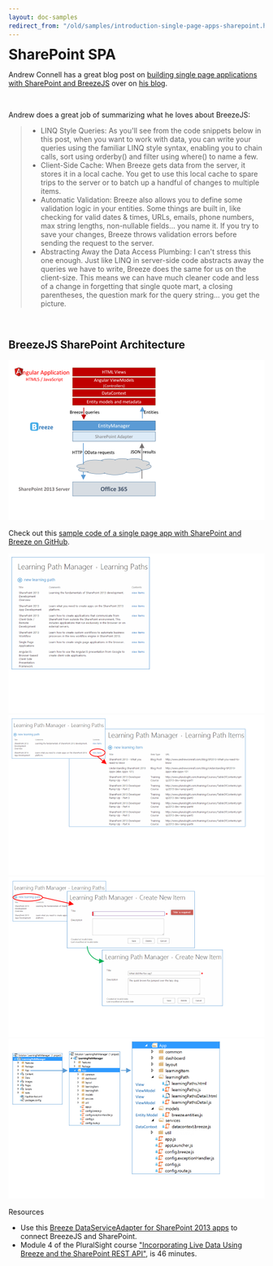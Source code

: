 ```yaml
---
layout: doc-samples
redirect_from: "/old/samples/introduction-single-page-apps-sharepoint.html"
---
```

<h1 style="margin: 8px 0px 12px;">SharePoint SPA</h1>

<p>Andrew Connell has a great blog post on <a href="http://www.andrewconnell.com/blog/breezejs-makes-client-side-sharepoint-2013-rest-development-a-breeze" target="_blank">building single page applications with SharePoint and BreezeJS</a> over on <a href="http://www.andrewconnell.com/"  target="_blank">his blog</a>.</p>
<br />
<p>Andrew does a great job of summarizing what he loves about BreezeJS:</p>

<blockquote>
  <ul>
    <li>LINQ Style Queries: As you'll see from the code snippets below in this post, when you want to work with data, you can write your queries using the familiar LINQ style syntax, enabling you to chain calls, sort using orderby() and filter using where() to name a few.</li>
    <li>Client-Side Cache: When Breeze gets data from the server, it stores it in a local cache. You get to use this local cache to spare trips to the server or to batch up a handful of changes to multiple items.</li>
    <li>Automatic Validation: Breeze also allows you to define some validation logic in your entities. Some things are built in, like checking for valid dates & times, URLs, emails, phone numbers, max string lengths, non-nullable fields... you name it. If you try to save your changes, Breeze throws validation errors before sending the request to the server.</li>
    <li>Abstracting Away the Data Access Plumbing: I can't stress this one enough. Just like LINQ in server-side code abstracts away the queries we have to write, Breeze does the same for us on the client-size. This means we can have much cleaner code and less of a change in forgetting that single quote mart, a closing parentheses, the question mark for the query string... you get the picture.</li>
  </ul>
</blockquote>
<br />
<h2>BreezeJS SharePoint Architecture</h2>
<img src="/images/samples/sharepoint-learning-path-architecture.png" alt="BreezeJS SharePoint architecture" title="BreezeJS SharePoint architecture" />

Check out this <a href="https://github.com/andrewconnell/BreezeSP2013Sample" target="_blank">sample code of a single page app with SharePoint and Breeze on GitHub</a>.

<img src="/images/samples/sharepoint-learning-path-1.png" alt="Learning Path Manager" title="Learning Path Manager" /><br />
<img src="/images/samples/sharepoint-learning-path-2.png" alt="Learning Path Manager view items" title="Learning Path Manager view items" /><br />
<img src="/images/samples/sharepoint-learning-path-3.png" alt="Learning Path Manager create new item" title="Learning Path Manager create new item" /><br />
<img src="/images/samples/sharepoint-learning-path-4.png" alt="Learning Path Manager file paths" title="Learning Path Manager file paths" />

<p>Resources</p>
<ul>
  <li>Use this <a href="http://www.nuget.org/packages/Breeze.DataService.SharePoint"  target="_blank">Breeze DataServiceAdapter for SharePoint 2013 apps</a> to connect BreezeJS and SharePoint.</li>
  <li>Module 4 of the PluralSight course <a href="http://pluralsight.com/training/courses/TableOfContents?courseName=building-sharepoint-apps-spa-angularjs " target="_blank">"Incorporating Live Data Using Breeze and the SharePoint REST API"</a>, is 46 minutes.</li>
  <!--<li>Module 5 of the PluralSight course <a href="http://pluralsight.com/training/Courses/TableOfContents/sharepoint-2013-fundamentals"  target="_blank">SharePoint 2013 Fundamentals</a> covers BreezeJS.</li>-->
</ul>
